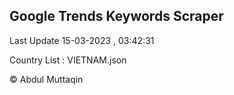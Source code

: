 

## Google Trends Keywords Scraper 
 
Last Update 15-03-2023 , 03:42:31

Country List :
VIETNAM.json



© Abdul Muttaqin 
